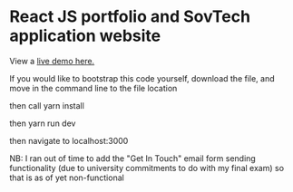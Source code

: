 # React JS portfolio and SovTech application website



View a [live demo here.](https://react-resume-template-main-zeta.vercel.app/)

If you would like to bootstrap this code yourself, download the file, and move in the command line to the file location

then call yarn install

then yarn run dev

then navigate to localhost:3000



NB: I ran out of time to add the "Get In Touch" email form sending functionality (due to university commitments to do with my final exam) so that is as of yet non-functional
